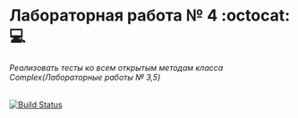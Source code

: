 # Лабораторная работа № 4 :octocat: :computer:
###### Реализовать тесты ко всем открытым методам класса Complex(Лабораторные работы № 3,5)
[![Build Status](https://travis-ci.org/Vampirchik147/matrix_travis.svg?branch=master)](https://travis-ci.org/Vampirchik147)

